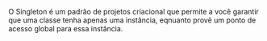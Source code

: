 O Singleton é um padrão de projetos criacional que permite a você garantir que uma classe tenha apenas uma instância, eqnuanto provê um ponto de acesso global para essa instância.
